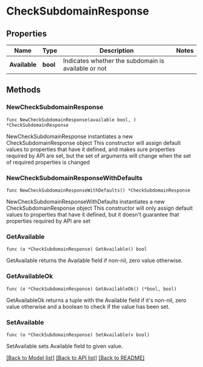 # CheckSubdomainResponse

## Properties

Name | Type | Description | Notes
------------ | ------------- | ------------- | -------------
**Available** | **bool** | Indicates whether the subdomain is available or not | 

## Methods

### NewCheckSubdomainResponse

`func NewCheckSubdomainResponse(available bool, ) *CheckSubdomainResponse`

NewCheckSubdomainResponse instantiates a new CheckSubdomainResponse object
This constructor will assign default values to properties that have it defined,
and makes sure properties required by API are set, but the set of arguments
will change when the set of required properties is changed

### NewCheckSubdomainResponseWithDefaults

`func NewCheckSubdomainResponseWithDefaults() *CheckSubdomainResponse`

NewCheckSubdomainResponseWithDefaults instantiates a new CheckSubdomainResponse object
This constructor will only assign default values to properties that have it defined,
but it doesn't guarantee that properties required by API are set

### GetAvailable

`func (o *CheckSubdomainResponse) GetAvailable() bool`

GetAvailable returns the Available field if non-nil, zero value otherwise.

### GetAvailableOk

`func (o *CheckSubdomainResponse) GetAvailableOk() (*bool, bool)`

GetAvailableOk returns a tuple with the Available field if it's non-nil, zero value otherwise
and a boolean to check if the value has been set.

### SetAvailable

`func (o *CheckSubdomainResponse) SetAvailable(v bool)`

SetAvailable sets Available field to given value.



[[Back to Model list]](../README.md#documentation-for-models) [[Back to API list]](../README.md#documentation-for-api-endpoints) [[Back to README]](../README.md)


